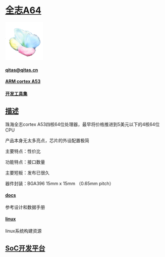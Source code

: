 ﻿# [全志A64](https://github.com/mcuyun/A64) 

[![sites](SoC/SoC.png)](http://www.qitas.cn) 

####  qitas@qitas.cn

#### [ARM cortex A53](https://github.com/sochub/CA53)

#### [开发工具集](https://github.com/sochub/toolchain)

## [描述](https://github.com/sochub/A64/wiki) 

珠海全志cortex A53四核64位处理器，最早将价格推进到5美元以下的4核64位CPU

产品本身无太多亮点，芯片的外设配置极简

主要特点：性价比

功能特点：接口数量

主要短板：发布已很久

器件封装：BGA396 15mm x 15mm （0.65mm pitch）

#### [docs](docs/)

参考设计和数据手册

#### [linux](linux/)

linux系统构建资源

##  [SoC开发平台](http://www.qitas.cn)   
